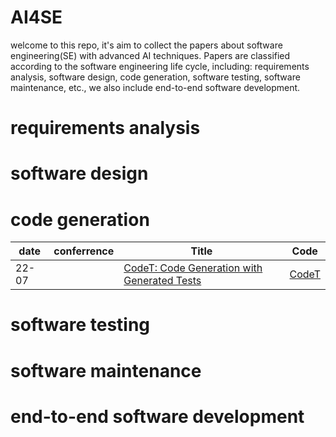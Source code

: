 # AI4SE
welcome to this repo, it's aim to collect the papers about software engineering(SE) with advanced AI techniques.
Papers are classified according to the software engineering life cycle, including: requirements analysis, software design, code generation, software testing, software maintenance, etc., we also include end-to-end software development.
# requirements analysis

# software design

# code generation
| date | conferrence | Title | Code |
| ---- | ----------- | ----- | ---- |
| 22-07 |  | [CodeT: Code Generation with Generated Tests](https://arxiv.org/abs/2207.10397) |  [CodeT](https://github.com/microsoft/CodeT) |

# software testing

# software maintenance

# end-to-end software development
